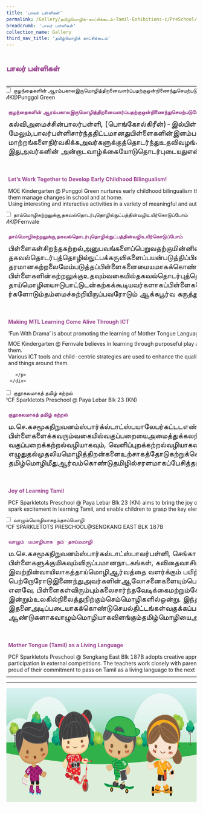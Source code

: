 ```yaml
---
title: 'பாலர் பள்ளிகள்'
permalink: /Gallery/தமிழ்மொழிக்-காட்சிக்கூடம்-Tamil-Exhibitions-c/PreSchool/
breadcrumb: 'பாலர் பள்ளிகள்'
collection_name: Gallery
third_nav_title: 'தமிழ்மொழிக் காட்சிக்கூடம்'
---
```


<h2 style="padding-top:12px;color:#9b4490;">பாலர் பள்ளிகள்</h2>
<html>
<head>
<style>

.hl{
    display: inline-block;
    padding: 12px 20px;
    text-align: center;
    text-decoration: none;
    color: #fff;
    background-color: #4372d6;
    border-radius: 6px;
    outline: 0;
    cursor: pointer;
    margin-right: 10px;
    margin-bottom: 7px;
    width: 120px;
}
.tbl{
    border:0 none;
    padding:0; 
    margin:0;
    border-collapse: collapse;
}
.tbl a {
    position:absolute;
    margin-left: -100px;
}
.atab {
    margin-bottom: 5px;
    width: 87%;
    height:auto;
    margin-left: -5px;
 }
 
    @media only screen and (max-width: 600px) {
   .atab{
  width:69%;
  }
}
</style>
<!-- Global site tag (gtag.js) - Google Ads: 726049306 -->
<script async src="https://www.googletagmanager.com/gtag/js?id=AW-726049306"></script>
<script>
  window.dataLayer = window.dataLayer || [];
  function gtag(){dataLayer.push(arguments);}
  gtag('js', new Date());
  gtag('config', 'AW-726049306');
</script>
</head>
<body>
    <br/>
  <table class="tbl">
<tr>
<td style="border:0 none;padding: 0; margin:0;">
<div class="atab">
      <input id="tab-1" type="checkbox" name="tab">
      <label for="tab-1"  class="lbTM">குழந்தைகளின் ஆரம்பகாலஇருமொழித்திறனைவளர்ப்பதற்குஒன்றிணைந்துசெயற்படுவோம்!<br/>MK@Punggol Green</label>
      <div class="tab-content">
          <h4 style="padding-top:12px;margin:10px;color:#9b4490;font-size=25px;">குழந்தைகளின் ஆரம்பகாலஇருமொழித்திறனைவளர்ப்பதற்குஒன்றிணைந்துசெயற்படுவோம்!ு</h4>
          <p style="margin:10px;font-size:20px;">கல்விஅமைச்சின்பாலர்பள்ளி, (பொங்கோல்கிரீன்)-இல்பிள்ளைகள்ஆங்கிலத்தையும்தாய்மொழியையும்பள்ளியிலும்வீட்டிலும்தன்னம்பிக்கையுடன்பேசுவதற்குவழிவகுக்கிறது. மேலும்,பாலர்பள்ளிசார்ந்ததிட்டமானதுபிள்ளைகளின்இளம்பருவகாலஇருமொழித்திறனைப்பேணிவளர்ப்பதற்குப் பெற்றோர்களோடும்அணுக்கமாகச்செயற்படுகிறது.பிள்ளைகள்பள்ளியிலும்வீட்டிலும் எதிர்நோக்கும்
மாற்றங்களைநிர்வகிக்கஅவர்களுக்குத்தொடர்ந்துஉதவிவழங்கப்படுகிறது. பல்வேறுமகிழ்வூட்டும்கருத்துப்பரிமாற்றநடவடிக்கைகள்அர்த்தமுள்ள, நடைமுறைக்கேற்றசூழல்களையொட்டிஅமையும்போது, தாய்மொழிபிள்ளைகளுக்குவாழும்மொழியாகஅமைகிறது. இதுஅவர்களின் அன்றாடவாழ்க்கையோடுதொடர்புடையதுஎன்பதைஉணர்த்தவும்பிள்ளைகள்கற்றுக்கொண்டவிழுமியங்களைப்
பள்ளியிலும்வீட்டிலும்நடைமுறைப்படுத்தவும்முயற்சிகள்மேற்கொள்ளப்பட்டுவருகின்றன.

</p><br/>
          <p><h4 style="padding-top:12px;margin:10px;color:#9b4490;font-size=25px;">Let’s Work Together to Develop Early Childhood Bilingualism!</h4></p>
          <p style="margin:10px;">MOE Kindergarten @ Punggol Green nurtures early childhood bilingualism through a centre-based programme to build children’s confidence in using English and their Mother Tongue Language (MTL) in school and at home. Through this programme, the centre partners parents in supporting children’s bilingualism and helping them manage changes in school and at home. 
<br/>
Using interesting and interactive activities in a variety of meaningful and authentic situations, MTL becomes a living language as children see the relevance of MTL to everyday activities and to enjoy speaking their MTL. The activities also enable children to practice the same values taught in school and at home
 </p>
          </div>
</div>
</td>
<td style="border:0 none;padding: 0;" class="btnImg20">
 </td>
</tr>
<tr>
<td style="border:0 none;padding: 0; margin:0;">
<div class="atab">
      <input id="tab-2" type="checkbox" name="tab">
      <label for="tab-2"  class="lbTM">தாய்மொழிகற்றலுக்கு,தகவல்தொடர்புதொழில்நுட்பத்தின்வழிஉயிர்கொடுப்போம்<br/>MK@Fernvale</label>
      <div class="tab-content">
         <h4 style="padding-top:12px;margin:10px;color:#9b4490;font-size=25px;">தாய்மொழிகற்றலுக்கு,தகவல்தொடர்புதொழில்நுட்பத்தின்வழிஉயிர்கொடுப்போம்</h4>
           <p style="margin:10px;font-size:20px;">பிள்ளைகள்சிறந்தகற்றல்அனுபவங்களைப்பெறுவதற்குமின்னிலக்கத்தொழில்நுட்பத்தின்துணையோடுஅர்த்தமுள்ளவிளையாட்டு, தரமானஇருவழிக்கருத்துப்பரிமாற்றம்முதலியவற்றைக்கல்விஅமைச்சின்பாலர்பள்ளி (ஃபெர்ன்வேல்) செயற்படுத்திவருகிறது. தகவல்தொடர்புத்தொழில்நுட்பக்கருவிகளைப்பயன்படுத்திப்பிள்ளைகள்கற்கும்பொழுது, அதுஅவர்களதுகற்றலைவிரிவுபடுத்தவும்சுற்றியிருக்கும்உலகைஆராய்ந்தறியவும்ஆக்கபூர்வமானவாய்ப்புகளைவழங்குகிறது. ஆதலால், தரமானகற்றலைமேம்படுத்தப்பிள்ளைகளைமையமாகக்கொண்டஉத்திமுறைகளையும்பலதகவல்தொடர்புத்தொழில்நுட்பக்கருவிகளையும்ஃபெர்ன்வேல்பாலர்பள்ளிதொடர்ந்துபயன்படுத்திவருகிறது. பிள்ளைகளின்கற்றலுக்குஉதவும்வகையில்தகவல்தொடர்புத்தொழில்நுட்பக்கருவிகளான ‘விசுவலைசர்’ (visualizer), நிழற்படக்கருவிகள், ஒலிக்கருவிகள், தொடுகணினித் திரைகள்முதலியவைஅன்றாடம்கற்பித்தலுக்குப்பயன்படுத்தப்படுகின்றன. தாய்மொழியைஈடுபாட்டுடன்கற்கக்கூடியவர்களாகப்பிள்ளைகளைப்பேணிவளர்க்கும்நோக்கில்தகவல்தொடர்புத்தொழில்நுட்பக்கூறுகளைஉள்ளடக்கியமகிழ்வூட்டும்கருத்துப்பரிமாற்றநடவடிக்கைகளைஇப்பாலர்பள்ளிஅறிமுகப்படுத்தியுள்ளது.பிள்ளைகளுக்குத்தங்கள்நண்பர்களோடும்தம்மைச்சுற்றியிருப்பவரோடும் ஆக்கபூர்வ கருத்துப்பரிமாற்றத் தொடர்பு ஏற்படுத்தும் வகையில்அமைந்துள்ளகற்றல்நடவடிக்கைகள்அவர்தம்கற்றல்வேகத்திற்குஏற்றவாறுவடிவமைக்கப்பட்டுள்ளன.
 </p><br/>
          <p><h4 style="padding-top:12px;margin:10px;color:#9b4490;font-size=25px;">Making MTL Learning Come Alive Through ICT</h4></p>
         <p style="margin:10px;">
         ‘Fun With Drama’ is about promoting the learning of Mother Tongue Languages (MTL) through the use of dramatic play at home. The approach features a 3-step process namely, Read, Retell and Re-enact (or R3). </p>
          <p style="margin:10px;">MOE Kindergarten @ Fernvale believes in learning through purposeful play and quality interaction while leveraging digital technology to provide relevant and meaningful learning experiences. Learning is further extended with ICT tools, giving young children a sense of empowerment as they collaborate to explore the world around them. 
<br/>
Various ICT tools and child-centric strategies are used to enhance the quality of learning. Digital devices are also used in the daily class setting to support learning. To nurture children as active MTL learners, fun-filled and interactive ICT activities are designed for them to learn at their own pace while interacting with their peers and things around them.

        </p>
      </div>
</div>
</td>
<td style="border:0 none;padding: 0;" class="btnImg20">
</td>
</tr>

<tr>
<td style="border:0 none;padding: 0; margin:0;">
<div class="atab">
      <input id="tab-3" type="checkbox" name="tab">
      <label for="tab-3"  class="lbTM">குதூகலமாகத் தமிழ் கற்றல்<br/>PCF Sparkletots Preschool @ Paya Lebar Blk 23 (KN)</label>
      <div class="tab-content">
         <h4 style="padding-top:12px;margin:10px;color:#9b4490;font-size=25px;">குதூகலமாகத் தமிழ் கற்றல்</h4>
           <p style="margin:10px;font-size:20px;">ம.செ.கசமூகநிறுவனம்ஸ்பார்க்ல்டாட்ஸ்பயாலேபர்கட்டடஎண் 23 பாலர்பள்ளி ஆசிரியர்கள், குதூகலமாகத்தமிழ்கற்றல்என்னும்தலைப்பையொட்டித்தமிழ்வகுப்பைவடிவமைத்துள்ளனர். இதன்அடிப்படையில், பிள்ளைகளைக்கவரும்வகையில்வகுப்பறையைஅமைத்துக்கலந்துரையாடல், விளையாட்டு,ஆடல்பாடல்,நாடகம்நடித்தல், வரைதல், வண்ணம்தீட்டுதல்போன்றவற்றில்புதுமையைப்புகுத்திமகிழ்வூட்டும்நடவடிக்கைகளைஅறிமுகப்படுத்துகிறார்கள். வகுப்பறைக்கற்றல்வழியாகவும், வெளிப்புறக்கற்றல்வழியாகவும்நடத்தப்படும்இந்நடவடிக்கைகளில்பிள்ளைகள்மகிழ்ச்சியாகத்தமிழ்மொழியைக்கற்றுக்கொள்கிறார்கள். இதனால், பிள்ளைகள்கேட்டல், பேசுதல், வாசித்தல், எழுதுதல்முதலியமொழித்திறன்களைஉற்சாகத்தோடுகற்றுக்கொள்கிறார்கள்;மேலும், தமிழ்மொழியில்சரளமாகப்பேசுகிறார்கள். பல்லினச்சமுதாயத்தில்வாழும்தமிழ்மாணவர்கள், தமிழ்மொழிமீதுஆர்வம்கொண்டுதமிழில்சரளமாகப்பேசித்தமிழ்மொழியைவாழும்மொழியாக்கமேற்கொள்ளப்படும்உத்திகளும்நடவடிக்கைகளும்இவர்களதுகூடத்தில்பகிர்ந்துகொள்ளப்படும்.
 </p><br/>
          <p><h4 style="padding-top:12px;margin:10px;color:#9b4490;font-size=25px;">Joy of Learning Tamil</h4></p>
         <p style="margin:10px;">
        PCF Sparkletots Preschool @ Paya Lebar Blk 23 (KN) aims to bring the joy of learning Tamil to children. Classes are designed to inspire children to embark on creative learning through discussions, exploration, recordings, games, songs, dance and dramatisation. These activities, which are conducted both indoors and outdoors, spark excitement in learning Tamil, and enable children to grasp the key elements of the language with both interest and enthusiasm. The centre will share strategies and activities carried out in school that enable children living in multi-ethnic communities to learn about Tamil and make Tamil a living language.  </p>
      </div>
</div>
</td>
<td style="border:0 none;padding: 0;" class="btnImg20">
</td>
</tr>


<tr>
<td style="border:0 none;padding: 0; margin:0;">
<div class="atab">
      <input id="tab-4" type="checkbox" name="tab">
      <label for="tab-4"  class="lbTM">வாழும்மொழியாகநம்தாய்மொழி<br/>PCF SPARKLETOTS 
PRESCHOOL@SENGKANG EAST BLK 187B
</label>
      <div class="tab-content">
         <h4 style="padding-top:12px;margin:10px;color:#9b4490;font-size=25px;">வாழும் &nbsp; மமாழியாக &nbsp; நம் &nbsp; தாய்மமாழி</h4>
           <p style="margin:10px;font-size:20px;">ம.செ.கசமூகநிறுவனம்ஸ்பார்கல்டாட்ஸ்பாலர்பள்ளி, செங்காங்கிழக்கு,  புளோக்187Bபாலர்பள்ளியில், பிள்ளைகளிடையேதாய்மொழிப்பற்றைவளர்ப்பதற்கானபல்வேறுபுத்தாக்கவழிமுறைகளைப் பயன்படுத்திஆசிரியர்கள்கற்பிக்கின்றனர். பிள்ளைகளுக்குமிகவும்விருப்பமானநாடகங்கள், கவிதைவாசிப்பு, பாரம்பரியவிளையாட்டுகள், பண்பாடுசார்ந்தநடனங்கள், போட்டிகளில்பங்கேற்புமுதலியஅணுகுமுறைகளின்வழியேஅவர்களின்பங்களிப்புகள்வளர்க்கப்படுகின்றன. இவற்றின்வாயிலாகத்தாய்மொழிஆர்வத்தை வளர்க்கும் பயிற்சிகள்வழங்கப்படுகின்றன. பெற்றோரோடுஇணைந்துஅவர்களின்ஆலோசனைகளையும்பெற்றுப்பிள்ளைகளின்மொழியார்வத்தைமேலும்பெருக்குவதற்காகஎளியவழிமுறைகளைத்திட்டமிட்டுச்செயற்படுத்துகின்றனர். இளம்பருவத்தில்ஊட்டப்படும்மொழியார்வமானதுவாழ்நாள்முழுதும்நிலைத்துநிற்கும். எனவே, பிள்ளைகள்விரும்பும்கலைசார்ந்தவேடிக்கைமற்றும்கேளிக்கைநிறைந்தநடவடிக்கைகளைப் பின்பற்றிச்சிறுபருவத்திலேயேதாய்மொழிஆர்வத்தைவிதைப்பதில்ஆசிரியர்கள்முக்கியப்பங்காற்றுகின்றனர். இலக்கண, இலக்கியப்பழமைநிறைந்ததமிழ்மொழி, இன்றும்உலகில்நிலைத்துநிற்கும்செம்மொழிகளில்ஒன்று. இந்தப்பெருமிதத்தைப்பிள்ளைகள் உணரும்படிசெய்வதைநோக்கமாகக்கொண்டே ‘வாழும்மொழியாகநம்தாய்மொழி’ என்னும்கருப்பொருளைத்தேர்ந்தெடுத்துள்ளனர். இதனைஅடிப்படையாகக்கொண்டுசெயல்திட்டங்கள்வகுக்கப்பட்டுள்ளன. பல்லாயிரம் ஆண்டுகளாகவாழும்மொழியாகவிளங்கும்தமிழ்மொழியைஅடுத்ததலைமுறைக்குக்கொண்டுசெல்லும்கடப்பாட்டில்பங்களிப்பதில்இப்பள்ளிஆசிரியர்கள்மகிழ்வும்பெருமையும்கொள்கிறார்கள்.
 </p><br/>
          <p><h4 style="padding-top:12px;margin:10px;color:#9b4490;font-size=25px;">Mother Tongue (Tamil) as a Living Language</h4></p>
         <p style="margin:10px;">
        PCF Sparkletots Preschool @ Sengkang East Blk 187B adopts creative approaches to develop our children’s love for their Mother Tongue Language (MTL). Children are given the opportunity to learn their MTL in an enjoyable and engaging way through dramatisation, poetry recitation, traditional games, cultural dance, and participation in external competitions. The teachers work closely with parents to enhance children’s language development and implement fun activities to cultivate a lifelong learning interest for Tamil; developing this sustained love and use of the language throughout their children’s lives is of great importance to them. They are proud of their commitment to pass on Tamil as a living language to the next generation. </p>
      </div>
</div>
</td>
<td style="border:0 none;padding: 0;" class="btnImg20">
</td>
</tr>
</table>

<hr>
<div class="image">
  <img src="images/2021-08-04_MTLS_Web_Footer_600X250_300dpi.jpg" class="Image" width="1000" height="300"></div>
<div class="btntop"><a href="#top" style="text-decoration:none;"><span style="color:white"><b>Top</b></span></a></div>

